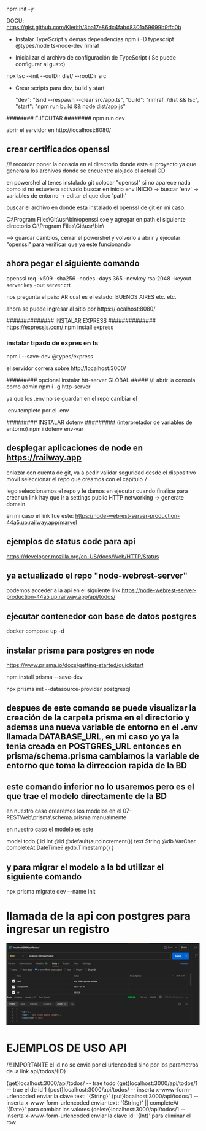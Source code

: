 npm init -y


DOCU: https://gist.github.com/Klerith/3ba17e86dc4fabd8301a59699b9ffc0b


* Instalar TypeScript y demás dependencias
npm i -D typescript @types/node ts-node-dev rimraf

* Inicializar el archivo de configuración de TypeScript ( Se puede configurar al gusto)

npx tsc --init --outDir dist/ --rootDir src

* Crear scripts para dev, build y start

  "dev": "tsnd --respawn --clear src/app.ts",
  "build": "rimraf ./dist && tsc",
  "start": "npm run build && node dist/app.js"

######## EJECUTAR ########
npm run dev

abrir el servidor en 
http://localhost:8080/

## crear certificados openssl
//! recordar poner la consola en el directorio donde esta el proyecto ya que generara los archivos donde se encuentre alojado el actual CD

en powershel al tenes instalado git colocar "openssl"
si no aparece nada como si no estuviera activado buscar en inicio env
INICIO -> buscar 'env' -> variables de entorno
-> editar el que dice 'path'

buscar el archivo en donde esta instalado el openssl de git en mi caso:

C:\Program Files\Git\usr\bin\openssl.exe
y agregar en path el siguiente directorio
C:\Program Files\Git\usr\bin\

--> guardar cambios, cerrar el powershel y volverlo a abrir y ejecutar "openssl" para verificar que ya este funcionando

## ahora pegar el siguiente comando

openssl req -x509 -sha256 -nodes -days 365 -newkey rsa:2048 -keyout server.key -out server.crt

nos pregunta el pais: AR
cual es el estado: BUENOS AIRES
etc. etc.

ahora se puede ingresar al sitio por
https://localhost:8080/

############## INSTALAR EXPRESS ##############
https://expressjs.com/
npm install express


### instalar tipado de expres en ts ###
npm i --save-dev @types/express

el servidor correra sobre
http://localhost:3000/


######### opcional instalar htt-server GLOBAL #####
//! abrir la consola como admin
npm i -g http-server


ya que los .env no se guardan en el repo cambiar el 

.env.templete por el .env

######### INSTALAR dotenv ######### (interpretador de variables de entorno)
npm i dotenv env-var


## desplegar aplicaciones de node en https://railway.app

enlazar con cuenta de git, va a pedir validar seguridad desde el dispositivo movil
seleccionar el repo que creamos con el capitulo 7 

lego seleccionamos el repo y le damos en ejecutar
cuando finalice para crear un link hay que ir a settings 
public HTTP networking -> generate domain

en mi caso el link fue este:
https://node-webrest-server-production-44a5.up.railway.app/marvel


## ejemplos de status code para api
https://developer.mozilla.org/en-US/docs/Web/HTTP/Status

## ya actualizado el repo "node-webrest-server" 
podemos acceder a la api en el siguiente link
https://node-webrest-server-production-44a5.up.railway.app/api/todos/


## ejecutar contenedor con base de datos postgres
docker compose up -d

## instalar prisma para postgres en node

https://www.prisma.io/docs/getting-started/quickstart

npm install prisma --save-dev

npx prisma init --datasource-provider postgresql

## despues de este comando se puede visualizar la creación de la carpeta prisma en el directorio y ademas una nueva variable de entorno en el .env llamada DATABASE_URL, en mi caso yo ya la tenia creada en POSTGRES_URL entonces en prisma/schema.prisma cambiamos la variable de entorno que toma la dirreccion rapida de la BD

## este comando inferior no lo usaremos pero es el que trae el modelo directamente de la BD
<!-- npx prisma db pull -->
en nuestro caso crearemos los modelos en el 07-RESTWeb\prisma\schema.prisma manualmente

en nuestro caso el modelo es este

model todo {
  id Int @id @default(autoincrement())
  text String @db.VarChar
  completeAt DateTime? @db.Timestamp()
}

## y para migrar el modelo a la bd utilizar el siguiente comando
npx prisma migrate dev --name init

# llamada de la api con postgres para ingresar un registro
![ENVIO POST INSERT](_docu/01.png)

# EJEMPLOS DE USO API

//! IMPORTANTE el id no se envia por el urlencoded sino por los parametros de la link api/todos/{ID}

{get}localhost:3000/api/todos/ -- trae todo
{get}localhost:3000/api/todos/1 -- trae el de id 1
{post}localhost:3000/api/todos/ -- inserta x-www-form-urlencoded enviar la clave text: '{String}'
{put}localhost:3000/api/todos/1 -- inserta x-www-form-urlencoded enviar text: '{String}' || completeAt '{Date}' para cambiar los valores
{delete}localhost:3000/api/todos/1 -- inserta x-www-form-urlencoded enviar la clave id: '{Int}' para eliminar el row
